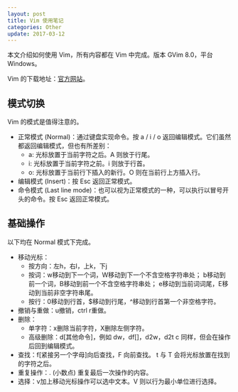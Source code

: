 ```yaml
---
layout: post
title: Vim 使用笔记
categories: Other
update: 2017-03-12
---
```


本文介绍如何使用 Vim，所有内容都在 Vim 中完成。版本 GVim 8.0，平台 Windows。

<!-- more -->

Vim 的下载地址：[官方网站](http://www.vim.org/download.php)。

## 模式切换

Vim 的模式是值得注意的。

- 正常模式 (Normal)：通过键盘实现命令。按 a / i / o 返回编辑模式。它们虽然都返回编辑模式，但也有所差别：
    - a: 光标放置于当前字符之后。A 则放于行尾。
    - i: 光标放置于当前字符之前。i 则放于行首。
    - o: 光标放置于当前行下插入的新行。O 则在当前行上方插入行。
- 编辑模式 (Insert)：按 Esc 返回正常模式。
- 命令模式 (Last line mode)：也可以视为正常模式的一种，可以执行以冒号开头的命令。按 Esc 返回正常模式。

## 基础操作

以下均在 Normal 模式下完成。

- 移动光标：
    - 按方向：左h，右l，上k，下j
    - 按词：w移动到下一个词，W移动到下一个不含空格字符串处； b移动到前一个词，B移动到前一个不含空格字符串处； e移动到当前词词尾，E移动到当前非空字符串尾。
    - 按行：0移动到行首，$移动到行尾，^移动到行首第一个非空格字符。
- 撤销与重做：u撤销，ctrl r重做。
- 删除：
    - 单字符：x删除当前字符，X删除左侧字符。
    - 高级删除：d[其他命令]，例如 dw，df[]，d2w，d2t c 同样，但会在操作后回到编辑模式。
- 查找：f[紧接另一个字母]向后查找，F 向前查找。 t 与 T 会将光标放置在找到的字符之后。
- 重复操作：. (小数点) 重复最后一次操作的内容。
- 选择：v加上移动光标操作可以选中文本。V 则以行为最小单位进行选择。
